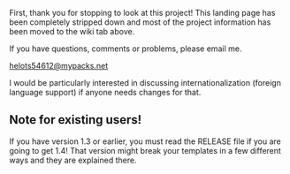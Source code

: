 First, thank you for stopping to look at this project!  This landing page has been completely stripped down and most of the project information has been moved to the wiki tab above.

If you have questions, comments or problems, please email me.

helots54612@mypacks.net

I would be particularly interested in discussing internationalization (foreign language support) if anyone needs changes for that.


## Note for existing users!

If you have version 1.3 or earlier, you must read the RELEASE file if you are going to get 1.4!  That version might break your templates in a few different ways and they are explained there.



